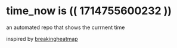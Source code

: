 # time_now is (( 1714755600232 ))

an automated repo that shows the currnent time

inspired by [breakingheatmap](https://github.com/breakingheatmap/breakingheatmap)